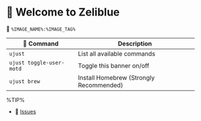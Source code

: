 # 󱍢 Welcome to Zeliblue
󱋩 `%IMAGE_NAME%:%IMAGE_TAG%`

|  Command | Description |
| ------- | ----------- |
| `ujust`  | List all available commands |
| `ujust toggle-user-motd` | Toggle this banner on/off |
| `ujust brew` | Install Homebrew (Strongly Recommended) |

%TIP%

- 󰊤 [Issues](https://github.com/zelikos/zeliblue/issues)